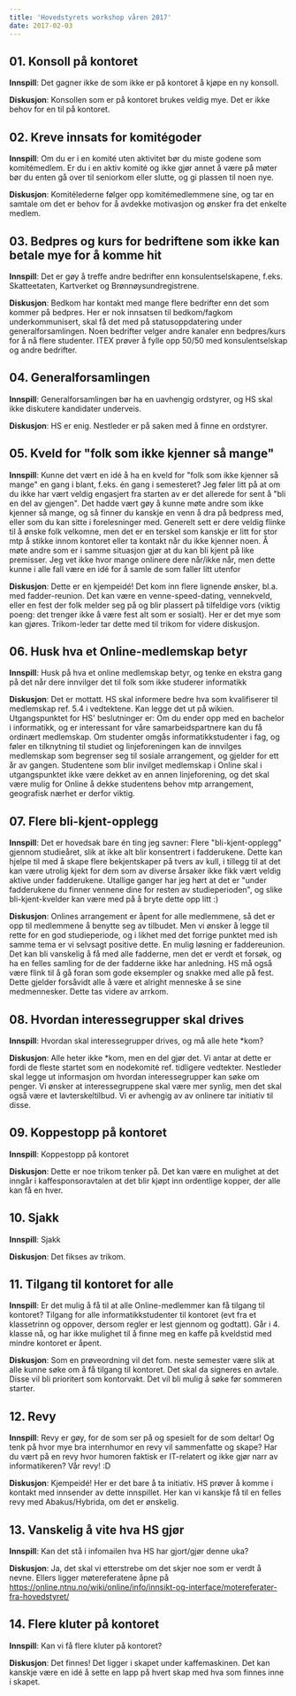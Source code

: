 ```yaml
---
title: 'Hovedstyrets workshop våren 2017'
date: 2017-02-03
---
```


## 01. Konsoll på kontoret
**Innspill**: Det gagner ikke de som ikke er på kontoret å kjøpe en ny konsoll.

**Diskusjon**: Konsollen som er på kontoret brukes veldig mye. Det er ikke behov for en til på kontoret.

## 02. Kreve innsats for komitégoder
**Innspill**: Om du er i en komité uten aktivitet bør du miste godene som komitémedlem. Er du i en aktiv komité og ikke gjør annet å være på møter bør du enten gå over til seniorkom eller slutte, og gi plassen til noen nye.

**Diskusjon**: Komitélederne følger opp komitémedlemmene sine, og tar en samtale om det er behov for å avdekke motivasjon og ønsker fra det enkelte medlem.

## 03. Bedpres og kurs for bedriftene som ikke kan betale mye for å komme hit
**Innspill**: Det er gøy å treffe andre bedrifter enn konsulentselskapene, f.eks. Skatteetaten, Kartverket og Brønnøysundregistrene. 

**Diskusjon**: Bedkom har kontakt med mange flere bedrifter enn det som kommer på bedpres. Her er nok innsatsen til bedkom/fagkom underkommunisert, skal få det med på statusoppdatering under generalforsamlingen. Noen bedrifter velger andre kanaler enn bedpres/kurs for å nå flere studenter. ITEX prøver å fylle opp 50/50 med konsulentselskap og andre bedrifter. 

## 04. Generalforsamlingen
**Innspill**: Generalforsamlingen bør ha en uavhengig ordstyrer, og HS skal ikke diskutere kandidater underveis.

**Diskusjon**: HS er enig. Nestleder er på saken med å finne en ordstyrer.

## 05. Kveld for "folk som ikke kjenner så mange"
**Innspill**: Kunne det vært en idé å ha en kveld for "folk som ikke kjenner så mange" en gang i blant, f.eks. én gang i semesteret? Jeg føler litt på at om du ikke har vært veldig engasjert fra starten av er det allerede for sent å "bli en del av gjengen". Det hadde vært gøy å kunne møte andre som ikke kjenner så mange, og så finner du kanskje en venn å dra på bedpress med, eller som du kan sitte i forelesninger med. Generelt sett er dere veldig flinke til å ønske folk velkomne, men det er en terskel som kanskje er litt for stor mtp å stikke innom kontoret eller ta kontakt når du ikke kjenner noen. Å møte andre som er i samme situasjon gjør at du kan bli kjent på like premisser. Jeg vet ikke hvor mange onlinere dere når/ikke når, men dette kunne i alle fall være en idé for å samle de som faller litt utenfor

**Diskusjon**: Dette er en kjempeidé! Det kom inn flere lignende ønsker, bl.a. med fadder-reunion. Det kan være en venne-speed-dating, vennekveld, eller en fest der folk melder seg på og blir plassert på tilfeldige vors (viktig poeng: det trenger ikke å være fest alt som er sosialt). Her er det mye som kan gjøres. Trikom-leder tar dette med til trikom for videre diskusjon. 

## 06. Husk hva et Online-medlemskap betyr
**Innspill**: Husk på hva et online medlemskap betyr, og tenke en ekstra gang på det når dere innvilger det til folk som ikke studerer informatikk

**Diskusjon**: Det er mottatt. HS skal informere bedre hva som kvalifiserer til medlemskap ref. 5.4 i vedtektene. Kan legge det ut på wikien. Utgangspunktet for HS' beslutninger er: Om du ender opp med en bachelor i informatikk, og er interessant for våre samarbeidspartnere kan du få ordinært medlemskap. Om studenter omgås informatikkstudenter i fag, og føler en tilknytning til studiet og linjeforeningen kan de innvilges medlemskap som begrenser seg til sosiale arrangement, og gjelder for ett år av gangen. Studentene som blir invilget medlemskap i Online skal i utgangspunktet ikke være dekket av en annen linjeforening, og det skal være mulig for Online å dekke studentens behov mtp arrangement, geografisk nærhet er derfor viktig.

## 07. Flere bli-kjent-opplegg
**Innspill**: Det er hovedsak bare én ting jeg savner: Flere "bli-kjent-opplegg" gjennom studieåret, slik at ikke alt blir konsentrert i fadderukene. Dette kan hjelpe til med å skape flere bekjentskaper på tvers av kull, i tillegg til at det kan være utrolig kjekt for dem som av diverse årsaker ikke fikk vært veldig aktive under fadderukene. Utallige ganger har jeg hørt at det er "under fadderukene du finner vennene dine for resten av studieperioden", og slike bli-kjent-kvelder kan være med på å bryte dette opp litt :)

**Diskusjon**: Onlines arrangement er åpent for alle medlemmene, så det er opp til medlemmene å benytte seg av tilbudet. Men vi ønsker å legge til rette for en god studieperiode, og i likhet med det forrige punktet med ish samme tema er vi selvsagt positive dette. En mulig løsning er faddereunion. Det kan bli vanskelig å få med alle fadderne, men det er verdt et forsøk, og ha en felles samling for de der fadderne ikke har anledning. HS må også være flink til å gå foran som gode eksempler og snakke med alle på fest. Dette gjelder forsåvidt alle å være et alright menneske å se sine medmennesker. Dette tas videre av arrkom.

## 08. Hvordan interessegrupper skal drives
**Innspill**: Hvordan skal interessegrupper drives, og må alle hete *kom?

**Diskusjon**: Alle heter ikke *kom, men en del gjør det. Vi antar at dette er fordi de fleste startet som en nodekomité ref. tidligere vedtekter. Nestleder skal legge ut informasjon om hvordan interessegrupper kan søke om penger. Vi ønsker at interessegruppene skal være mer synlig, men det skal også være et lavterskeltilbud. Vi er avhengig av av onlinere tar initiativ til disse.

## 09. Koppestopp på kontoret
**Innspill**: Koppestopp på kontoret

**Diskusjon**: Dette er noe trikom tenker på. Det kan være en mulighet at det inngår i kaffesponsoravtalen at det blir kjøpt inn ordentlige kopper, der alle kan få en hver. 

## 10. Sjakk
**Innspill**: Sjakk

**Diskusjon**: Det fikses av trikom.

## 11. Tilgang til kontoret for alle
**Innspill**: Er det mulig å få til at alle Online-medlemmer kan få tilgang til kontoret? Tilgang for alle informatikkstudenter til kontoret (evt fra et klassetrinn og oppover, dersom regler er lest gjennom og godtatt). Går i 4. klasse nå, og har ikke mulighet til å finne meg en kaffe på kveldstid med mindre kontoret er åpent.

**Diskusjon**: Som en prøveordning vil det fom. neste semester være slik at alle kunne søke om å få tilgang til kontoret. Det skal da signeres en avtale. Disse vil bli prioritert som kontorvakt. Det vil bli mulig å søke før sommeren starter.

## 12. Revy
**Innspill**: Revy er gøy, for de som ser på og spesielt for de som deltar! Og tenk på hvor mye bra internhumor en revy vil sammenfatte og skape? Har du vært på en revy hvor humoren faktisk er IT-relatert og ikke gjør narr av informatikeren? Vår revy! :D

**Diskusjon**: Kjempeidé! Her er det bare å ta initiativ. HS prøver å komme i kontakt med innsender av dette innspillet. Her kan vi kanskje få til en felles revy med Abakus/Hybrida, om det er ønskelig.

## 13. Vanskelig å vite hva HS gjør
**Innspill**: Kan det stå i infomailen hva HS har gjort/gjør denne uka?

**Diskusjon**: Ja, det skal vi etterstrebe om det skjer noe som er verdt å nevne. Ellers ligger møtereferatene åpne på https://online.ntnu.no/wiki/online/info/innsikt-og-interface/motereferater-fra-hovedstyret/

## 14. Flere kluter på kontoret
**Innspill**: Kan vi få flere kluter på kontoret?

**Diskusjon**: Det finnes! Det ligger i skapet under kaffemaskinen. Det kan kanskje være en idé å sette en lapp på hvert skap med hva som finnes inne i skapet.
